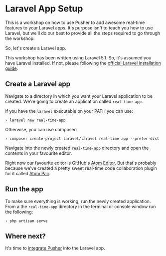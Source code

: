 # Laravel App Setup

This is a workshop on how to use Pusher to add awesome real-time features to your Laravel apps. It's purpose isn't to teach you how to use Laravel, but we'll do our best to provide all the steps required to go through the workshop.

So, let's create a Laravel app.

<div class="alert alert-info">
    This workshop has been written using Laravel 5.1. So, it's assumed you have Laravel installed. If not, please following the <a href="http://laravel.com/docs/5.1/installation">official Laravel installation guide</a>.
</div>

## Create a Laravel app

Navigate to a directory in which you want your Laravel application to be created. We're going to create an application called `real-time-app`.

If you have the `laravel` executable on your PATH you can use:

```
› laravel new real-time-app
```

Otherwise, you can use composer:

```
› composer create-project laravel/laravel real-time-app --prefer-dist
```

Navigate into the newly created `real-time-app` directory and open the contents in your favourite editor.

<div class="alert alert-info">
    Right now our favourite editor is GitHub's <a href="https://atom.io/">Atom Editor</a>. But that's probably because we've created a pretty sweet real-time code collaboration plugin for it called <a href="https://atom.io/packages/atom-pair">Atom Pair</a>.
</div>

## Run the app

To make sure everything is working, run the newly created application. From a the `real-time-app` directory in the terminal or console window run the following:

```
› php artisan serve
```

## Where next?

It's time to [integrate Pusher](./integrate-pusher.md) into the Laravel app.
